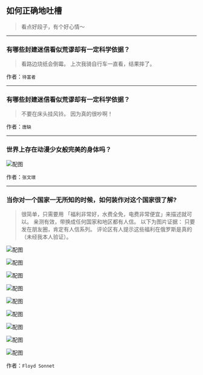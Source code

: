 ## 如何正确地吐槽

> 看点好段子，有个好心情～


 
---

### 有哪些封建迷信看似荒谬却有一定科学依据？

> 看路边烧纸会倒霉。
> 上次我骑自行车一直看，结果摔了。


作者：`待富者`

---

### 有哪些封建迷信看似荒谬却有一定科学依据？

> 不要在床头挂风铃。
> 因为真的很吵啊！


作者：`唐缺`

---

### 世界上存在动漫少女般完美的身体吗？

> 



![配图](http://pic4.zhimg.com/70/e0797d23c87014b1fe35e029ffb8dfef_b.jpg)


作者：`张文璟`

---

### 当你对一个国家一无所知的时候，如何装作对这个国家很了解?

> 很简单，只需要用 「福利非常好，水费全免，电费非常便宜」来描述就可以。
> 亲测有效，带换成任何国家和地区都有人信。
> 以下为图片证据：
> 只要发在朋友圈，肯定有人信系列。
> 评论区有人提示这些福利在俄罗斯是真的（未经我本人验证）。



![配图](http://pic2.zhimg.com/70/3b14ae7a7f7c8ac1404df4264e00ac79_b.jpg)



![配图](http://pic4.zhimg.com/70/3cd91a76f726f1594c23aa33bf5aaa23_b.jpg)



![配图](http://pic4.zhimg.com/70/258a090e1de337320a5e6a3b51b7c52b_b.jpg)



![配图](http://pic3.zhimg.com/70/7799be4d1737c04f575dfd1b5a34ab6a_b.jpg)



![配图](http://pic4.zhimg.com/70/79ffc8e93f441d740b2d4ea5d5afb453_b.jpg)



![配图](http://pic3.zhimg.com/70/c1c4abca3f6dba45a845ef02542d2a02_b.jpg)



![配图](http://pic1.zhimg.com/70/fee63ae0042b7b7aaacaf67653bb8288_b.jpg)



![配图](http://pic3.zhimg.com/70/e7973c13eef36f319a9b6965baa0f9b6_b.jpg)



![配图](http://pic3.zhimg.com/70/f4a628644f0d50a7da05c0d8b4b55fda_b.jpg)


作者：`Floyd Sonnet`